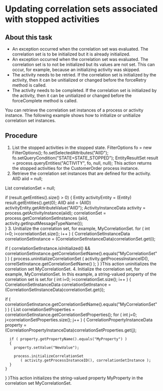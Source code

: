 <!-- image -->

# Updating correlation sets associated with stopped activities

## About this task

- An exception occurred when the correlation set was evaluated.
The correlation set is to be initialized but it is already initialized.
- An exception occurred when the correlation set was evaluated.
The correlation set is to not be initialized but its values are not
set. This can occur, for example, because an initializing activity
was skipped.
- The activity needs to be retried. If the correlation set is initialized
by the activity, then it can be unitialized or changed before the forceRetry method
is called.
- The activity needs to be completed. If the correlation set is
initialized by the activity, then it can be unitialized or changed
before the forceComplete method is called.

You can retrieve the correlation set instances of a process
or activity instance. The following example shows how to initialize
or unitialize correlation set instances.

## Procedure

1. List the stopped activities in the stopped state. FilterOptions fo = new FilterOptions();
fo.setSelectedAttributes("AIID");
fo.setQueryCondition("STATE=STATE\_STOPPED");
EntityResultSet result = process.queryEntities("ACTIVITY", fo, null, null);
This action returns the stopped
activities for the CustomerOrder process instance.
2. Retrieve the correlation set instances that are defined
for the activity. AIID aiid = null;

List correlationSet = null;

if (result.getEntities().size() > 0)
{
   Entity activityEntity = (Entity) result.getEntities().get(0);
   AIID aiid = (AIID) activityEntity.getAttributeValue("AIID");
	  ActivityInstanceData activity = process.getActivityInstance(aiid);
   correlationSet = process.getCorrelationSetInstances
                    (aiid, activity.getInputMessageTypeName());  
}
3. Unitialize the correlation set, for example, MyCorrelationSet.
for ( int i=0; i<correlationSet.size(); i++ )
{
  CorrelationSetInstanceData correlationSetInstance = 
            (CorrelationSetInstanceData)correlationSet.get(i);
  
  if ( correlationSetInstance.isInitialized() && 
       correlationSetInstance.getCorrelationSetName().equals("MyCorrelationSet") )
  {
    process.uninitializeCorrelationSet
       ( activity.getProcessInstanceID(), correlSetInstance.getCorrelationSetName() );
  }
}This action uninitializes the correlation
set MyCorrelationSet.
4. Initialize the correlation set, for example, MyCorrelationSet.
In this example, a string-valued property of the correlation
set is set.for ( int i=0; i<correlationSet.size(); i++ )
{
  CorrelationSetInstanceData correlationSetInstance = 
            (CorrelationSetInstanceData)correlationSet.get(i);
  
  if ( correlationSetInstance.getCorrelationSetName().equals("MyCorrelationSet") )
  {
    List correlationSetProperties = 
                    correlationSetInstance.getCorrelationSetProperties();
    for ( int j=0; j<correlationSetProperties.size(); j++ )
    {
      CorrelationPropertyInstanceData property = 
                (CorrelationPropertyInstanceData)correlationSetProperties.get(j);
  
      if ( property.getPropertyName().equals("MyProperty") )
      {
        property.setValue("NewValue");

        process.initializeCorrelationSet
           ( activity.getProcessInstanceID(), correlationSetInstance );
      }
    }
  }
}This action initializes the string-valued
property MyProperty in the correlation set MyCorrelationSet.